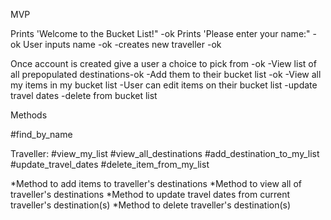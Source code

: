 MVP

Prints 'Welcome to the Bucket List!" -ok
Prints 'Please enter your name:" -ok
User inputs name -ok
    -creates new traveller -ok

    
Once account is created give a user a choice to pick from -ok
    -View list of all prepopulated destinations-ok
        -Add them to their bucket list -ok
    -View all my items in my bucket list
    -User can edit items on their bucket list
        -update travel dates
        -delete from bucket list

Methods

#find_by_name

Traveller:
#view_my_list
#view_all_destinations
#add_destination_to_my_list
#update_travel_dates
#delete_item_from_my_list

*Method to add items to traveller's destinations
*Method to view all of traveller's destinations
*Method to update travel dates from current traveller's destination(s)
*Method to delete traveller's destination(s)

